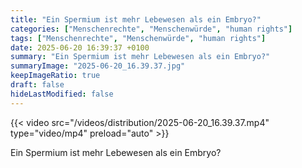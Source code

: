 ```yaml
---
title: "Ein Spermium ist mehr Lebewesen als ein Embryo?"
categories: ["Menschenrechte", "Menschenwürde", "human rights"]
tags: ["Menschenrechte", "Menschenwürde", "human rights"]
date: 2025-06-20 16:39:37 +0100
summary: "Ein Spermium ist mehr Lebewesen als ein Embryo?"
summaryImage: "2025-06-20_16.39.37.jpg"
keepImageRatio: true
draft: false
hideLastModified: false
---
```


{{< video src="/videos/distribution/2025-06-20_16.39.37.mp4" type="video/mp4" preload="auto" >}}

Ein Spermium ist mehr Lebewesen als ein Embryo?
